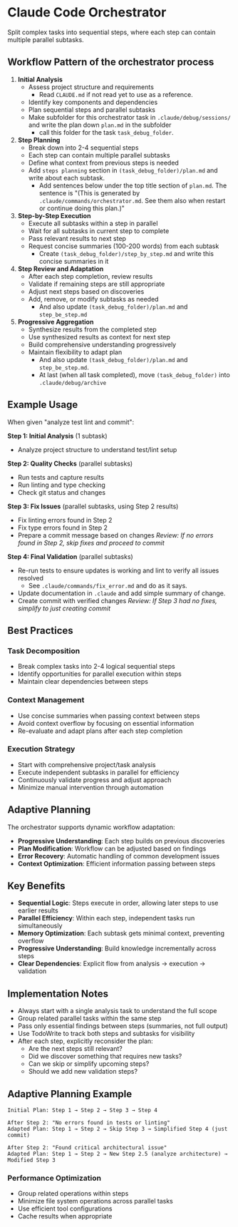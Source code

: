 # Claude Code Orchestrator

Split complex tasks into sequential steps, where each step can contain multiple parallel subtasks.

## Workflow Pattern of the orchestrator process

1. **Initial Analysis**
   - Assess project structure and requirements
     - Read `CLAUDE.md` if not read yet to use as a reference.
   - Identify key components and dependencies
   - Plan sequential steps and parallel subtasks
   - Make subfolder for this orchestrator task in `.claude/debug/sessions/` and write the plan down `plan.md` in the subfolder
     - call this folder for the task `task_debug_folder`.
2. **Step Planning**
   - Break down into 2-4 sequential steps
   - Each step can contain multiple parallel subtasks
   - Define what context from previous steps is needed
   - Add `steps planning` section in `(task_debug_folder)/plan.md` and write about each subtask.
     - Add sentences below under the top title section of `plan.md`. The sentence is "(This is generated by `.claude/commands/orchestrator.md`. See them also when restart or continue doing this plan.)"
3. **Step-by-Step Execution**
   - Execute all subtasks within a step in parallel
   - Wait for all subtasks in current step to complete
   - Pass relevant results to next step
   - Request concise summaries (100-200 words) from each subtask
     - Create `(task_debug_folder)/step_by_step.md` and write this concise summaries in it
4. **Step Review and Adaptation**
   - After each step completion, review results
   - Validate if remaining steps are still appropriate
   - Adjust next steps based on discoveries
   - Add, remove, or modify subtasks as needed
     - And also update `(task_debug_folder)/plan.md` and `step_be_step.md`
5. **Progressive Aggregation**
   - Synthesize results from the completed step
   - Use synthesized results as context for next step
   - Build comprehensive understanding progressively
   - Maintain flexibility to adapt plan
     - And also update `(task_debug_folder)/plan.md` and `step_be_step.md`.
     - At last (when all task completed), move `(task_debug_folder)` into `.claude/debug/archive`

## Example Usage

When given "analyze test lint and commit":

**Step 1: Initial Analysis** (1 subtask)

- Analyze project structure to understand test/lint setup

**Step 2: Quality Checks** (parallel subtasks)

- Run tests and capture results
- Run linting and type checking
- Check git status and changes

**Step 3: Fix Issues** (parallel subtasks, using Step 2 results)

- Fix linting errors found in Step 2
- Fix type errors found in Step 2
- Prepare a commit message based on changes
  _Review: If no errors found in Step 2, skip fixes and proceed to commit_

**Step 4: Final Validation** (parallel subtasks)

- Re-run tests to ensure updates is working and lint to verify all issues resolved
  - See `.claude/commands/fix_error.md` and do as it says.
- Update documentation in `.claude` and add simple summary of change.
- Create commit with verified changes
  _Review: If Step 3 had no fixes, simplify to just creating commit_

## Best Practices

### Task Decomposition

- Break complex tasks into 2-4 logical sequential steps
- Identify opportunities for parallel execution within steps
- Maintain clear dependencies between steps

### Context Management

- Use concise summaries when passing context between steps
- Avoid context overflow by focusing on essential information
- Re-evaluate and adapt plans after each step completion

### Execution Strategy

- Start with comprehensive project/task analysis
- Execute independent subtasks in parallel for efficiency
- Continuously validate progress and adjust approach
- Minimize manual intervention through automation

## Adaptive Planning

The orchestrator supports dynamic workflow adaptation:

- **Progressive Understanding**: Each step builds on previous discoveries
- **Plan Modification**: Workflow can be adjusted based on findings
- **Error Recovery**: Automatic handling of common development issues
- **Context Optimization**: Efficient information passing between steps

## Key Benefits

- **Sequential Logic**: Steps execute in order, allowing later steps to use earlier results
- **Parallel Efficiency**: Within each step, independent tasks run simultaneously
- **Memory Optimization**: Each subtask gets minimal context, preventing overflow
- **Progressive Understanding**: Build knowledge incrementally across steps
- **Clear Dependencies**: Explicit flow from analysis → execution → validation

## Implementation Notes

- Always start with a single analysis task to understand the full scope
- Group related parallel tasks within the same step
- Pass only essential findings between steps (summaries, not full output)
- Use TodoWrite to track both steps and subtasks for visibility
- After each step, explicitly reconsider the plan:
  - Are the next steps still relevant?
  - Did we discover something that requires new tasks?
  - Can we skip or simplify upcoming steps?
  - Should we add new validation steps?

## Adaptive Planning Example

```
Initial Plan: Step 1 → Step 2 → Step 3 → Step 4

After Step 2: "No errors found in tests or linting"
Adapted Plan: Step 1 → Step 2 → Skip Step 3 → Simplified Step 4 (just commit)

After Step 2: "Found critical architectural issue"
Adapted Plan: Step 1 → Step 2 → New Step 2.5 (analyze architecture) → Modified Step 3
```

### Performance Optimization

- Group related operations within steps
- Minimize file system operations across parallel tasks
- Use efficient tool configurations
- Cache results when appropriate
